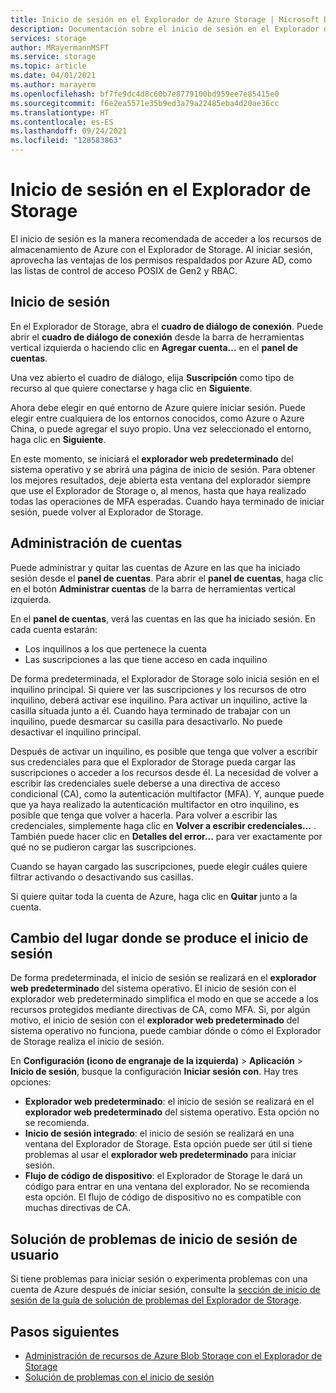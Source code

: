 ```yaml
---
title: Inicio de sesión en el Explorador de Azure Storage | Microsoft Docs
description: Documentación sobre el inicio de sesión en el Explorador de Azure Storage
services: storage
author: MRayermannMSFT
ms.service: storage
ms.topic: article
ms.date: 04/01/2021
ms.author: marayerm
ms.openlocfilehash: bf7fe9dc4d8c60b7e8779100bd959ee7e85415e0
ms.sourcegitcommit: f6e2ea5571e35b9ed3a79a22485eba4d20ae36cc
ms.translationtype: HT
ms.contentlocale: es-ES
ms.lasthandoff: 09/24/2021
ms.locfileid: "128583863"
---
```

# <a name="sign-in-to-storage-explorer"></a>Inicio de sesión en el Explorador de Storage

El inicio de sesión es la manera recomendada de acceder a los recursos de almacenamiento de Azure con el Explorador de Storage. Al iniciar sesión, aprovecha las ventajas de los permisos respaldados por Azure AD, como las listas de control de acceso POSIX de Gen2 y RBAC.

## <a name="how-to-sign-in"></a>Inicio de sesión

En el Explorador de Storage, abra el **cuadro de diálogo de conexión**. Puede abrir el **cuadro de diálogo de conexión** desde la barra de herramientas vertical izquierda o haciendo clic en **Agregar cuenta...** en el **panel de cuentas**.

Una vez abierto el cuadro de diálogo, elija **Suscripción** como tipo de recurso al que quiere conectarse y haga clic en **Siguiente**.

Ahora debe elegir en qué entorno de Azure quiere iniciar sesión. Puede elegir entre cualquiera de los entornos conocidos, como Azure o Azure China, o puede agregar el suyo propio. Una vez seleccionado el entorno, haga clic en **Siguiente**.

En este momento, se iniciará el **explorador web predeterminado** del sistema operativo y se abrirá una página de inicio de sesión. Para obtener los mejores resultados, deje abierta esta ventana del explorador siempre que use el Explorador de Storage o, al menos, hasta que haya realizado todas las operaciones de MFA esperadas. Cuando haya terminado de iniciar sesión, puede volver al Explorador de Storage.

## <a name="managing-accounts"></a>Administración de cuentas

Puede administrar y quitar las cuentas de Azure en las que ha iniciado sesión desde el **panel de cuentas**. Para abrir el **panel de cuentas**, haga clic en el botón **Administrar cuentas** de la barra de herramientas vertical izquierda.

En el **panel de cuentas**, verá las cuentas en las que ha iniciado sesión. En cada cuenta estarán:
- Los inquilinos a los que pertenece la cuenta
- Las suscripciones a las que tiene acceso en cada inquilino

De forma predeterminada, el Explorador de Storage solo inicia sesión en el inquilino principal. Si quiere ver las suscripciones y los recursos de otro inquilino, deberá activar ese inquilino. Para activar un inquilino, active la casilla situada junto a él. Cuando haya terminado de trabajar con un inquilino, puede desmarcar su casilla para desactivarlo. No puede desactivar el inquilino principal.

Después de activar un inquilino, es posible que tenga que volver a escribir sus credenciales para que el Explorador de Storage pueda cargar las suscripciones o acceder a los recursos desde él. La necesidad de volver a escribir las credenciales suele deberse a una directiva de acceso condicional (CA), como la autenticación multifactor (MFA). Y, aunque puede que ya haya realizado la autenticación multifactor en otro inquilino, es posible que tenga que volver a hacerla. Para volver a escribir las credenciales, simplemente haga clic en **Volver a escribir credenciales...** . También puede hacer clic en **Detalles del error...** para ver exactamente por qué no se pudieron cargar las suscripciones.

Cuando se hayan cargado las suscripciones, puede elegir cuáles quiere filtrar activando o desactivando sus casillas.

Si quiere quitar toda la cuenta de Azure, haga clic en **Quitar** junto a la cuenta.

## <a name="changing-where-sign-in-happens"></a>Cambio del lugar donde se produce el inicio de sesión

De forma predeterminada, el inicio de sesión se realizará en el **explorador web predeterminado** del sistema operativo. El inicio de sesión con el explorador web predeterminado simplifica el modo en que se accede a los recursos protegidos mediante directivas de CA, como MFA. Si, por algún motivo, el inicio de sesión con el **explorador web predeterminado** del sistema operativo no funciona, puede cambiar dónde o cómo el Explorador de Storage realiza el inicio de sesión.

En **Configuración (icono de engranaje de la izquierda)**  > **Aplicación** > **Inicio de sesión**, busque la configuración **Iniciar sesión con**. Hay tres opciones:
- **Explorador web predeterminado**: el inicio de sesión se realizará en el **explorador web predeterminado** del sistema operativo. Esta opción no se recomienda.
- **Inicio de sesión integrado**: el inicio de sesión se realizará en una ventana del Explorador de Storage. Esta opción puede ser útil si tiene problemas al usar el **explorador web predeterminado** para iniciar sesión.
- **Flujo de código de dispositivo**: el Explorador de Storage le dará un código para entrar en una ventana del explorador. No se recomienda esta opción. El flujo de código de dispositivo no es compatible con muchas directivas de CA.

## <a name="troubleshooting-sign-in-issues"></a>Solución de problemas de inicio de sesión de usuario

Si tiene problemas para iniciar sesión o experimenta problemas con una cuenta de Azure después de iniciar sesión, consulte la [sección de inicio de sesión de la guía de solución de problemas del Explorador de Storage](./storage-explorer-troubleshooting.md#sign-in-issues).

## <a name="next-steps"></a>Pasos siguientes

- [Administración de recursos de Azure Blob Storage con el Explorador de Storage](../../vs-azure-tools-storage-explorer-blobs.md)
- [Solución de problemas con el inicio de sesión](./storage-explorer-troubleshooting.md#sign-in-issues)
